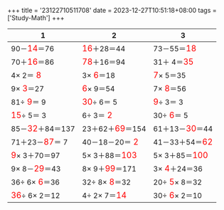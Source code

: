 +++ 
title = '23122710511708' 
date = 2023-12-27T10:51:18+08:00 
tags = ['Study-Math'] 
+++ 

1 | 2 | 3 
-- | -- | -- 
90－<font color=red size=4>14</font>＝76 | <font color=red size=4>16</font>＋28＝44 | 73－55＝<font color=red size=4>18</font> 
70＋<font color=red size=4>16</font>＝86 | <font color=red size=4>78</font>＋16＝94 | 31＋ 4＝<font color=red size=4>35</font> 
 4× 2＝<font color=red size=4> 8</font> |  3×<font color=red size=4> 6</font>＝18 | <font color=red size=4> 7</font>× 5＝35 
 9×<font color=red size=4> 3</font>＝27 | <font color=red size=4> 6</font>× 9＝54 |  7×<font color=red size=4> 8</font>＝56 
81÷<font color=red size=4> 9</font>＝ 9 | <font color=red size=4>30</font>÷ 6＝ 5 | <font color=red size=4> 9</font>÷ 3＝ 3 
<font color=red size=4>15</font>÷ 5＝ 3 |  6÷ 3＝<font color=red size=4> 2</font> | 30÷<font color=red size=4> 6</font>＝ 5 
85－<font color=red size=4>32</font>＋84＝137 | 23＋62＋<font color=red size=4>69</font>＝154 | 61＋13－<font color=red size=4>30</font>＝44 
71＋23－<font color=red size=4>87</font>＝ 7 | 40－18－20＝<font color=red size=4> 2</font> | 41－33＋54＝<font color=red size=4>62</font> 
<font color=red size=4> 9</font>× 3＋70＝97 |  5× 3＋88＝<font color=red size=4>103</font> |  5× 3＋85＝<font color=red size=4>100</font> 
 9× 8－<font color=red size=4>29</font>＝43 |  8× 9＋<font color=red size=4>99</font>＝171 |  3×<font color=red size=4> 4</font>＋24＝36 
36÷ 6×<font color=red size=4> 6</font>＝36 | 32÷ 8×<font color=red size=4> 8</font>＝32 | 20÷<font color=red size=4> 5</font>× 8＝32 
<font color=red size=4>36</font>÷ 6× 2＝12 |  4÷ 2× 7＝<font color=red size=4>14</font> | 30÷<font color=red size=4> 6</font>× 2＝10 


